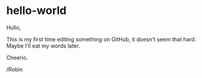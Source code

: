 # hello-world
Hullo,

This is my first time editing something on GitHub, it doesn't seem that hard. Maybe I'll eat my words later. 

Cheerio.

/Robin
